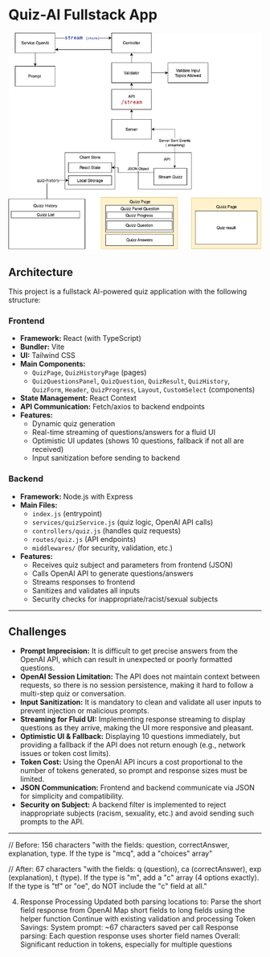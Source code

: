 # Quiz-AI Fullstack App

![Architecture Diagram](/drawio_ai.png)

## Architecture

This project is a fullstack AI-powered quiz application with the following structure:

### Frontend
- **Framework:** React (with TypeScript)
- **Bundler:** Vite
- **UI:** Tailwind CSS
- **Main Components:**
  - `QuizPage`, `QuizHistoryPage` (pages)
  - `QuizQuestionsPanel`, `QuizQuestion`, `QuizResult`, `QuizHistory`, `QuizForm`, `Header`, `QuizProgress`, `Layout`, `CustomSelect` (components)
- **State Management:** React Context
- **API Communication:** Fetch/axios to backend endpoints
- **Features:**
  - Dynamic quiz generation
  - Real-time streaming of questions/answers for a fluid UI
  - Optimistic UI updates (shows 10 questions, fallback if not all are received)
  - Input sanitization before sending to backend

### Backend
- **Framework:** Node.js with Express
- **Main Files:**
  - `index.js` (entrypoint)
  - `services/quizService.js` (quiz logic, OpenAI API calls)
  - `controllers/quiz.js` (handles quiz requests)
  - `routes/quiz.js` (API endpoints)
  - `middlewares/` (for security, validation, etc.)
- **Features:**
  - Receives quiz subject and parameters from frontend (JSON)
  - Calls OpenAI API to generate questions/answers
  - Streams responses to frontend
  - Sanitizes and validates all inputs
  - Security checks for inappropriate/racist/sexual subjects

---

## Challenges

- **Prompt Imprecision:** It is difficult to get precise answers from the OpenAI API, which can result in unexpected or poorly formatted questions.
- **OpenAI Session Limitation:** The API does not maintain context between requests, so there is no session persistence, making it hard to follow a multi-step quiz or conversation.
- **Input Sanitization:** It is mandatory to clean and validate all user inputs to prevent injection or malicious prompts.
- **Streaming for Fluid UI:** Implementing response streaming to display questions as they arrive, making the UI more responsive and pleasant.
- **Optimistic UI & Fallback:** Displaying 10 questions immediately, but providing a fallback if the API does not return enough (e.g., network issues or token cost limits).
- **Token Cost:** Using the OpenAI API incurs a cost proportional to the number of tokens generated, so prompt and response sizes must be limited.
- **JSON Communication:** Frontend and backend communicate via JSON for simplicity and compatibility.
- **Security on Subject:** A backend filter is implemented to reject inappropriate subjects (racism, sexuality, etc.) and avoid sending such prompts to the API.

---

// Before: 156 characters
"with the fields: question, correctAnswer, explanation, type. If the type is "mcq", add a "choices" array"

// After: 67 characters
"with the fields: q (question), ca (correctAnswer), exp (explanation), t (type). If the type is "m", add a "c" array (4 options exactly). If the type is "tf" or "oe", do NOT include the "c" field at all."

4. Response Processing
Updated both parsing locations to:
Parse the short field response from OpenAI
Map short fields to long fields using the helper function
Continue with existing validation and processing
Token Savings:
System prompt: ~67 characters saved per call
Response parsing: Each question response uses shorter field names
Overall: Significant reduction in tokens, especially for multiple questions